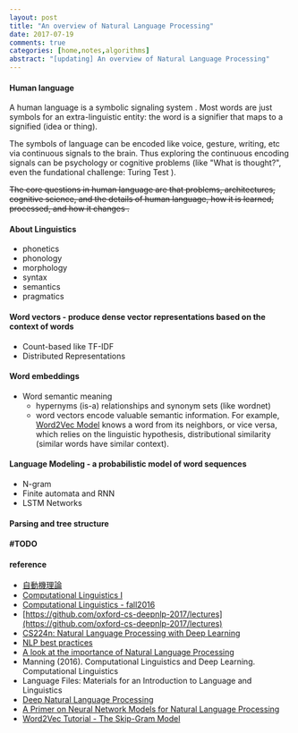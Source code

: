 ```yaml
---
layout: post
title: "An overview of Natural Language Processing"
date: 2017-07-19
comments: true
categories: [home,notes,algorithms]
abstract: "[updating] An overview of Natural Language Processing"
---
```


#### Human language
A human language is a symbolic signaling system . Most words are just symbols for an extra-linguistic entity: the word is a signifier that maps to a signified (idea or thing).

The symbols of language can be encoded like voice, gesture, writing, etc via continuous signals to the brain. Thus exploring the continuous encoding signals can be psychology or cognitive problems (like "What is thought?", even the fundational challenge: Turing Test ).

<del>The core questions in human language are that problems, architectures, cognitive science, and the details of human language, how it is learned, processed, and how it changes .</del>

#### About Linguistics
 * phonetics
 * phonology
 * morphology
 * syntax
 * semantics
 * pragmatics

#### Word vectors - produce dense vector representations based on the context of words
 * Count-based like TF-IDF
 * Distributed Representations
  
#### Word embeddings
 * Word semantic meaning
   - hypernyms (is-a) relationships and synonym sets (like wordnet)
   - word vectors encode valuable semantic information. For example, [Word2Vec Model](http://mccormickml.com/2016/04/19/word2vec-tutorial-the-skip-gram-model/)  knows a word from its neighbors, or vice versa, which relies on the linguistic hypothesis, distributional similarity (similar words have similar context).

#### Language Modeling - a probabilistic model of word sequences
  * N-gram
  * Finite automata and RNN
  * LSTM Networks


#### Parsing and tree structure

#### #TODO


#### reference
* [自動機理論](http://prompt.nou.edu.tw/web/sno204/content/w01/01-02-01t.htm)
* [Computational Linguistics I](http://www.cs.umd.edu/class/fall2017/cmsc723/)
* [Computational Linguistics - fall2016](http://www.cs.umd.edu/class/fall2016/cmsc723//lectures/)
* [https://github.com/oxford-cs-deepnlp-2017/lectures](https://github.com/oxford-cs-deepnlp-2017/lectures)
* [CS224n: Natural Language Processing with Deep Learning](http://web.stanford.edu/class/cs224n/index.html)
* [NLP best practices](http://ruder.io/deep-learning-nlp-best-practices/index.html#introduction)
* [A look at the importance of Natural Language Processing](http://mitp.nautil.us/article/170/last-words-computational-linguistics-and-deep-learning)
* Manning (2016). Computational Linguistics and Deep Learning. Computational Linguistics
* Language Files: Materials for an Introduction to Language and Linguistics
* [Deep Natural Language Processing](https://github.com/oxford-cs-deepnlp-2017/lectures)
* [A Primer on Neural Network Models for Natural Language Processing](http://pquentin.github.io/nnlp/nnlp.html)
* [Word2Vec Tutorial - The Skip-Gram Model](http://mccormickml.com/2016/04/19/word2vec-tutorial-the-skip-gram-model/)
